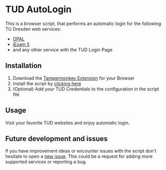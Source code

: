 # TUD AutoLogin

This is a browser script, that performs an automatic login for the following TU Dresden web services:
- [OPAL](https://bildungsportal.sachsen.de/opal)
- [jExam 5](https://jexam.inf.tu-dresden.de/)
- and any other service with the TUD Login Page

## Installation
1. Download the [Tampermonkey Extension](https://www.tampermonkey.net) for your Browser
2. Install the script by [clicking here](https://raw.githubusercontent.com/spyfly/TUD-AutoLogin/master/script.user.js)
3. (Optional) Add your TUD Credentials to the configuration in the script file

## Usage
Visit your favorite TUD websites and enjoy automatic login.

## Future development and issues
If you have improvement ideas or encounter issues with the script don't hesitate to open a [new issue](https://github.com/spyfly/TUD-AutoLogin/issues). This could be a request for adding more supported services or reporting a bug.